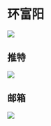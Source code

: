# 环富阳 
![](https://riverluooo.oss-cn-beijing.aliyuncs.com/img/IMG_0357.jpg)


## 推特
![](https://riverluooo.oss-cn-beijing.aliyuncs.com/img/20180920165707.png)

## 邮箱
[![](https://riverluooo.oss-cn-beijing.aliyuncs.com/img/20180920165816.png)](www.baidu.com)